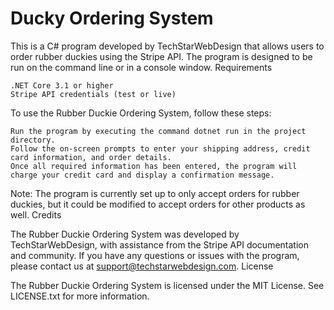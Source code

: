 # Ducky Ordering System

This is a C# program developed by TechStarWebDesign that allows users to order rubber duckies using the Stripe API. The program is designed to be run on the command line or in a console window.
Requirements

    .NET Core 3.1 or higher
    Stripe API credentials (test or live)


To use the Rubber Duckie Ordering System, follow these steps:

    Run the program by executing the command dotnet run in the project directory.
    Follow the on-screen prompts to enter your shipping address, credit card information, and order details.
    Once all required information has been entered, the program will charge your credit card and display a confirmation message.

Note: The program is currently set up to only accept orders for rubber duckies, but it could be modified to accept orders for other products as well.
Credits

The Rubber Duckie Ordering System was developed by TechStarWebDesign, with assistance from the Stripe API documentation and community. If you have any questions or issues with the program, please contact us at support@techstarwebdesign.com.
License

The Rubber Duckie Ordering System is licensed under the MIT License. See LICENSE.txt for more information.
